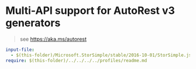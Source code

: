 # Multi-API support for AutoRest v3 generators

> see https://aka.ms/autorest

``` yaml $(enable-multi-api)
input-file:
  - $(this-folder)/Microsoft.StorSimple/stable/2016-10-01/StorSimple.json
require: $(this-folder)/../../../../profiles/readme.md
```
